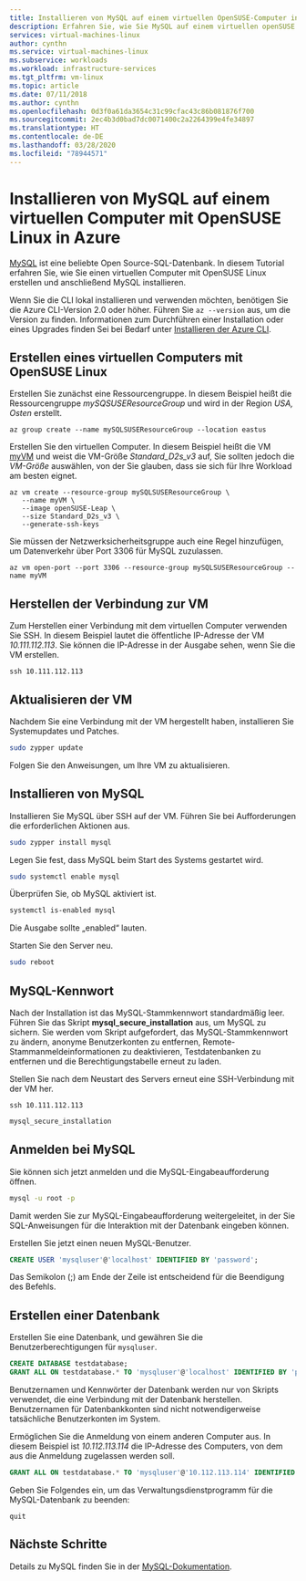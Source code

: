 ```yaml
---
title: Installieren von MySQL auf einem virtuellen OpenSUSE-Computer in Azure
description: Erfahren Sie, wie Sie MySQL auf einem virtuellen openSUSE Linux-Computer in Azure installieren.
services: virtual-machines-linux
author: cynthn
ms.service: virtual-machines-linux
ms.subservice: workloads
ms.workload: infrastructure-services
ms.tgt_pltfrm: vm-linux
ms.topic: article
ms.date: 07/11/2018
ms.author: cynthn
ms.openlocfilehash: 0d3f0a61da3654c31c99cfac43c86b081876f700
ms.sourcegitcommit: 2ec4b3d0bad7dc0071400c2a2264399e4fe34897
ms.translationtype: HT
ms.contentlocale: de-DE
ms.lasthandoff: 03/28/2020
ms.locfileid: "78944571"
---
```

# <a name="install-mysql-on-a-virtual-machine-running-opensuse-linux-in-azure"></a>Installieren von MySQL auf einem virtuellen Computer mit OpenSUSE Linux in Azure

[MySQL](https://www.mysql.com) ist eine beliebte Open Source-SQL-Datenbank. In diesem Tutorial erfahren Sie, wie Sie einen virtuellen Computer mit OpenSUSE Linux erstellen und anschließend MySQL installieren.


Wenn Sie die CLI lokal installieren und verwenden möchten, benötigen Sie die Azure CLI-Version 2.0 oder höher. Führen Sie `az --version` aus, um die Version zu finden. Informationen zum Durchführen einer Installation oder eines Upgrades finden Sei bei Bedarf unter [Installieren der Azure CLI]( /cli/azure/install-azure-cli).

## <a name="create-a-virtual-machine-running-opensuse-linux"></a>Erstellen eines virtuellen Computers mit OpenSUSE Linux

Erstellen Sie zunächst eine Ressourcengruppe. In diesem Beispiel heißt die Ressourcengruppe *mySQSUSEResourceGroup* und wird in der Region *USA, Osten* erstellt.

```azurecli-interactive
az group create --name mySQLSUSEResourceGroup --location eastus
```

Erstellen Sie den virtuellen Computer. In diesem Beispiel heißt die VM [myVM](sizes.md) und weist die VM-Größe *Standard_D2s_v3* auf, Sie sollten jedoch die *VM-Größe* auswählen, von der Sie glauben, dass sie sich für Ihre Workload am besten eignet.

```azurecli-interactive
az vm create --resource-group mySQLSUSEResourceGroup \
   --name myVM \
   --image openSUSE-Leap \
   --size Standard_D2s_v3 \
   --generate-ssh-keys
```

Sie müssen der Netzwerksicherheitsgruppe auch eine Regel hinzufügen, um Datenverkehr über Port 3306 für MySQL zuzulassen.

```azurecli-interactive
az vm open-port --port 3306 --resource-group mySQLSUSEResourceGroup --name myVM
```

## <a name="connect-to-the-vm"></a>Herstellen der Verbindung zur VM

Zum Herstellen einer Verbindung mit dem virtuellen Computer verwenden Sie SSH. In diesem Beispiel lautet die öffentliche IP-Adresse der VM *10.111.112.113*. Sie können die IP-Adresse in der Ausgabe sehen, wenn Sie die VM erstellen.

```azurecli-interactive  
ssh 10.111.112.113
```

 
## <a name="update-the-vm"></a>Aktualisieren der VM
 
Nachdem Sie eine Verbindung mit der VM hergestellt haben, installieren Sie Systemupdates und Patches. 
   
```bash
sudo zypper update
```

Folgen Sie den Anweisungen, um Ihre VM zu aktualisieren.

## <a name="install-mysql"></a>Installieren von MySQL 


Installieren Sie MySQL über SSH auf der VM. Führen Sie bei Aufforderungen die erforderlichen Aktionen aus.

```bash
sudo zypper install mysql
```
 
Legen Sie fest, dass MySQL beim Start des Systems gestartet wird. 

```bash
sudo systemctl enable mysql
```
Überprüfen Sie, ob MySQL aktiviert ist.

```bash
systemctl is-enabled mysql
```

Die Ausgabe sollte „enabled“ lauten.

Starten Sie den Server neu.

```bash
sudo reboot
```


## <a name="mysql-password"></a>MySQL-Kennwort

Nach der Installation ist das MySQL-Stammkennwort standardmäßig leer. Führen Sie das Skript **mysql\_secure\_installation** aus, um MySQL zu sichern. Sie werden vom Skript aufgefordert, das MySQL-Stammkennwort zu ändern, anonyme Benutzerkonten zu entfernen, Remote-Stammanmeldeinformationen zu deaktivieren, Testdatenbanken zu entfernen und die Berechtigungstabelle erneut zu laden. 

Stellen Sie nach dem Neustart des Servers erneut eine SSH-Verbindung mit der VM her.

```azurecli-interactive  
ssh 10.111.112.113
```



```bash
mysql_secure_installation
```

## <a name="sign-in-to-mysql"></a>Anmelden bei MySQL

Sie können sich jetzt anmelden und die MySQL-Eingabeaufforderung öffnen.

```bash  
mysql -u root -p
```
Damit werden Sie zur MySQL-Eingabeaufforderung weitergeleitet, in der Sie SQL-Anweisungen für die Interaktion mit der Datenbank eingeben können.

Erstellen Sie jetzt einen neuen MySQL-Benutzer.

```sql
CREATE USER 'mysqluser'@'localhost' IDENTIFIED BY 'password';
```
   
Das Semikolon (;) am Ende der Zeile ist entscheidend für die Beendigung des Befehls.


## <a name="create-a-database"></a>Erstellen einer Datenbank


Erstellen Sie eine Datenbank, und gewähren Sie die Benutzerberechtigungen für `mysqluser`.

```sql
CREATE DATABASE testdatabase;
GRANT ALL ON testdatabase.* TO 'mysqluser'@'localhost' IDENTIFIED BY 'password';
```
   
Benutzernamen und Kennwörter der Datenbank werden nur von Skripts verwendet, die eine Verbindung mit der Datenbank herstellen.  Benutzernamen für Datenbankkonten sind nicht notwendigerweise tatsächliche Benutzerkonten im System.

Ermöglichen Sie die Anmeldung von einem anderen Computer aus. In diesem Beispiel ist *10.112.113.114* die IP-Adresse des Computers, von dem aus die Anmeldung zugelassen werden soll.

```sql
GRANT ALL ON testdatabase.* TO 'mysqluser'@'10.112.113.114' IDENTIFIED BY 'password';
```
   
Geben Sie Folgendes ein, um das Verwaltungsdienstprogramm für die MySQL-Datenbank zu beenden:

```    
quit
```


## <a name="next-steps"></a>Nächste Schritte
Details zu MySQL finden Sie in der [MySQL-Dokumentation](https://dev.mysql.com/doc).





